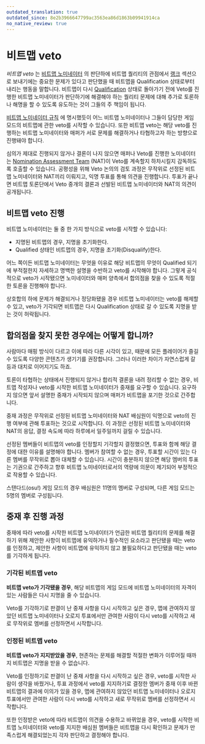 ```yaml
---
outdated_translation: true
outdated_since: 8e2b3966647799ac3563ea86d1863b09941914ca
no_native_review: true
---
```


# 비트맵 veto

*비트맵 veto* 는 [비트맵 노미네이터](/wiki/People/Beatmap_Nominators) 의 판단하에 비트맵 퀄리티의 관점에서 [랭크](/wiki/Beatmap/Category#ranked) 섹션으로 보내기에는 중요한 문제가 있다고 판단했을 때 비트맵을 Qualification 상태로부터 내리는 행동을 말합니다. 비트맵이 다시 [Qualification](/wiki/Beatmap_ranking_procedure#qualification) 상태로 돌아가기 전에 Veto를 진행한 비트맵 노미네이터가 판단하기에 해결해야 하는 퀄리티 문제에 대해 추가로 토론하나 해명을 할 수 있도록 유도하는 것이 그들의 주 책임이 됩니다.

[비트맵 노미네이터 규칙](/wiki/People/Beatmap_Nominators/Rules) 에 명시했듯이 어느 비트맵 노미네이터나 그들이 담당한 게임 모드의 비트맵에 관한 veto를 시작할 수 있습니다. 또한 비트맵 veto는 해당 veto를 진행하는 비트맵 노미네이터와 매퍼가 서로 문제를 해결하거나 타협하고자 하는 방향으로 진행돼야 합니다.

심의가 제대로 진행되지 않거나 결론이 나지 않으면 매퍼나 Veto를 진행한 노미네이터는 [Nomination Assessment Team](/wiki/People/Nomination_Assessment_Team) (NAT)이 Veto를 계속할지 하차시킬지 감독하도록 호출할 수 있습니다. 공평성을 위해 Veto 논의의 검토 과정은 무작위로 선정된 비트맵 노미네이터와 NAT끼리 이뤄지고, 익명 투표를 통해 의견을 진행합니다. 투표가 끝나면 비트맵 토론단에서 Veto 중개의 결론과 선발된 비트맵 노미네이터와 NAT의 의견이 공개됩니다.

## 비트맵 veto 진행

비트맵 노미네이터는 둘 중 한 가지 방식으로 veto를 시작할 수 있습니다:

- 지명된 비트맵의 경우, 지명을 초기화한다.
- Qualified 상태인 비트맵의 경우, 지명을 초기화(Disqualify)한다.

어느 쪽이든 비트맵 노미네이터는 무엇을 이유로 해당 비트맵의 무엇이 Qualified 되기에 부적절한지 자세하고 명백한 설명을 수반하고 veto를 시작해야 합니다. 그렇게 공식적으로 veto가 시작됐으면 노미네이터와 매퍼 양측에서 합의점을 찾을 수 있도록 적절한 토론을 진행해야 합니다.

상호합의 하에 문제가 해결되거나 정당화됐을 경우 비트맵 노미네이터는 veto를 해제할 수 있고, veto가 기각되면 비트맵은 다시 Qualification 상태로 갈 수 있도록 지명을 받는 것이 허락됩니다.

## 합의점을 찾지 못한 경우에는 어떻게 합니까?

사람마다 매핑 방식이 다르고 이에 따라 다른 시각이 있고, 때문에 모든 플레이어가 즐길 수 있도록 다양한 콘텐츠가 생기기를 권장합니다. 그러나 이러한 차이가 자연스럽게 갈등과 대치로 이어지기도 하죠.

토론이 타협하는 상태에서 진행되지 않거나 합리적 결론을 내려 정리할 수 없는 경우, 비트맵 작성자나 veto를 시작한 비트맵 노미네이터가 중재를 요구할 수 있습니다. 요구하지 않으면 앞서 설명한 중재가 시작되지 않으며 매퍼가 비트맵을 포기한 것으로 간주합니다.

중재 과정은 무작위로 선정된 비트맵 노미네이터와 NAT 배심원이 익명으로 veto의 진행 여부에 관해 투표하는 것으로 시작합니다. 이 과정은 선정된 비트맵 노미네이터와 NAT의 응답, 결정 속도에 따라 하루에서 일주일까지 걸릴 수 있습니다.

선정된 멤버들이 비트맵의 veto를 인정할지 기각할지 결정했으면, 투표와 함께 해당 결정에 대한 이유를 설명해야 합니다. 멤버가 참여할 수 없는 경우, 투표할 시간이 있는 다른 멤버를 무작위로 뽑아 대체할 수 있습니다. 시간이 충분하지 않으면 해당 멤버의 투표는 기권으로 간주하고 향후 비트맵 노미네이터로서의 역량에 의문이 제기되어 부정적으로 작용할 수 있습니다.

스탠다드(osu!) 게임 모드의 경우 배심원은 11명의 멤버로 구성되며, 다른 게임 모드는 5명의 멤버로 구성됩니다.

## 중재 후 진행 과정

중재에 따라 veto를 시작한 비트맵 노미네이터가 언급한 비트맵 퀄리티의 문제를 해결하기 위해 제안한 사항이 비트맵에 유익하거나 필수적인 요소라고 판단됐을 때는 veto를 인정하고, 제안한 사항이 비트맵에 유익하지 않고 불필요하다고 판단됐을 때는 veto를 기각하게 됩니다.

### 기각된 비트맵 veto

**비트맵 veto가 기각됐을 경우**, 해당 비트맵의 게임 모드에 비트맵 노미네이터의 자격이 있는 사람들은 다시 지명을 줄 수 있습니다.

Veto를 기각하기로 판결이 난 중재 사항을 다시 시작하고 싶은 경우, 맵에 관여하지 않았던 비트맵 노미네이터나 오로지 투표에서만 관여한 사람이 다시 veto를 시작하고 새로 무작위로 멤버를 선정하면서 시작합니다.

### 인정된 비트맵 veto

**비트맵 veto가 지지받았을 경우**, 현존하는 문제를 해결할 적절한 변화가 이루어질 때까지 비트맵은 지명을 받을 수 없습니다.

Veto를 인정하기로 판결이 난 중재 사항을 다시 시작하고 싶은 경우, veto를 시작한 사람이 생각을 바꿨거나, 투표 과정에서 veto를 지지하기로 결정한 멤버가 중재 이후 바뀐 비트맵의 결과에 이의가 있을 경우, 맵에 관여하지 않았던 비트맵 노미네이터나 오로지 투표에서만 관여한 사람이 다시 veto를 시작하고 새로 무작위로 멤버를 선정하면서 시작합니다.

또한 인정받은 veto에 따라 비트맵이 의견을 수용하고 바뀌었을 경우, veto를 시작한 비트맵 노미네이터와 veto를 지지한 배심원 멤버들은 비트맵을 다시 확인하고 문제가 만족스럽게 해결되었는지 각자 판단하고 결정해야 합니다.
